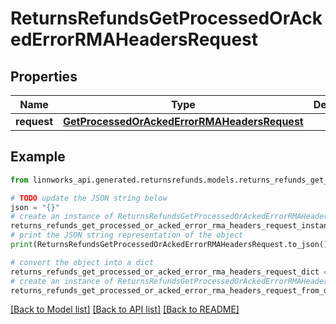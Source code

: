 # ReturnsRefundsGetProcessedOrAckedErrorRMAHeadersRequest


## Properties

Name | Type | Description | Notes
------------ | ------------- | ------------- | -------------
**request** | [**GetProcessedOrAckedErrorRMAHeadersRequest**](GetProcessedOrAckedErrorRMAHeadersRequest.md) |  | [optional] 

## Example

```python
from linnworks_api.generated.returnsrefunds.models.returns_refunds_get_processed_or_acked_error_rma_headers_request import ReturnsRefundsGetProcessedOrAckedErrorRMAHeadersRequest

# TODO update the JSON string below
json = "{}"
# create an instance of ReturnsRefundsGetProcessedOrAckedErrorRMAHeadersRequest from a JSON string
returns_refunds_get_processed_or_acked_error_rma_headers_request_instance = ReturnsRefundsGetProcessedOrAckedErrorRMAHeadersRequest.from_json(json)
# print the JSON string representation of the object
print(ReturnsRefundsGetProcessedOrAckedErrorRMAHeadersRequest.to_json())

# convert the object into a dict
returns_refunds_get_processed_or_acked_error_rma_headers_request_dict = returns_refunds_get_processed_or_acked_error_rma_headers_request_instance.to_dict()
# create an instance of ReturnsRefundsGetProcessedOrAckedErrorRMAHeadersRequest from a dict
returns_refunds_get_processed_or_acked_error_rma_headers_request_from_dict = ReturnsRefundsGetProcessedOrAckedErrorRMAHeadersRequest.from_dict(returns_refunds_get_processed_or_acked_error_rma_headers_request_dict)
```
[[Back to Model list]](../README.md#documentation-for-models) [[Back to API list]](../README.md#documentation-for-api-endpoints) [[Back to README]](../README.md)


